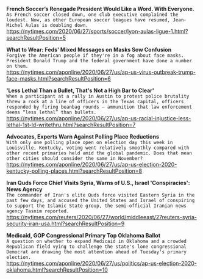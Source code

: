**French Soccer’s Renegade President Would Like a Word. With Everyone.**\
`As French soccer closed down, one club executive complained the loudest. Now, as other European soccer leagues have resumed, Jean-Michel Aulas is doubling down.`\
https://nytimes.com/2020/06/27/sports/soccer/lyon-aulas-ligue-1.html?searchResultPosition=5

**What to Wear: Feds' Mixed Messages on Masks Sow Confusion**\
`Forgive the American people if they're in a fog about face masks. President Donald Trump and the federal government have done a number on them. `\
https://nytimes.com/aponline/2020/06/27/us/ap-us-virus-outbreak-trump-face-masks.html?searchResultPosition=6

**'Less Lethal Than a Bullet, That's Not a High Bar to Clear'**\
`When a participant at a rally in Austin to protest police brutality threw a rock at a line of officers in the Texas capital, officers responded by firing beanbag rounds — ammunition that law enforcement deems “less lethal” than bullets.`\
https://nytimes.com/aponline/2020/06/27/us/ap-us-racial-injustice-less-lethal-1st-ld-writethru.html?searchResultPosition=7

**Advocates, Experts Warn Against Polling Place Reductions**\
`With only one polling place open on election day this week in Louisville, Kentucky, voting went relatively smoothly compared with other recent primaries held amid the global pandemic. Does that mean other cities should consider the same in November?`\
https://nytimes.com/aponline/2020/06/27/us/ap-us-election-2020-kentucky-polling-places.html?searchResultPosition=8

**Iran Quds Force Chief Visits Syria, Warns of U.S., Israel 'Conspiracies': News Agency**\
`The commander of Iran's elite Quds force visited Eastern Syria in the past few days, and accused the United States and Israel of conspiring to support the Islamic State group, the semi-official Iranian news agency Tasnim reported.`\
https://nytimes.com/reuters/2020/06/27/world/middleeast/27reuters-syria-security-iran-usa.html?searchResultPosition=9

**Medicaid, GOP Congressional Primary Top Oklahoma Ballot**\
`A question on whether to expand Medicaid in Oklahoma and a crowded Republican field vying to challenge the state's lone congressional Democrat are drawing the most attention ahead of Tuesday's primary election.`\
https://nytimes.com/aponline/2020/06/27/us/politics/ap-us-election-2020-oklahoma.html?searchResultPosition=10

